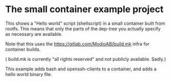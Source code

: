 # The small container example project

This shows a "Hello world" script (shellscript) in a small container built from
rootfs. This means that only the parts of the dep-tree you actually specify as
necessary are available.

Note that this uses the https://gitlab.com/ModioAB/build.mk infra for container
builds.

( build.mk is currently "all rights reserved" and not publicly available. Sadly.)


This example adds bash and openssh-clients to a container, and adds a hello
world binary file.

